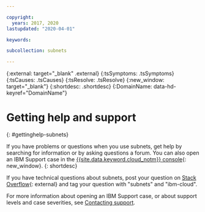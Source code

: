 ```yaml
---

copyright:
  years: 2017, 2020
lastupdated: "2020-04-01"

keywords: 

subcollection: subnets

---
```


{:external: target="_blank" .external}
{:tsSymptoms: .tsSymptoms}
{:tsCauses: .tsCauses}
{:tsResolve: .tsResolve}
{:new_window: target="_blank"}
{:shortdesc: .shortdesc}
{:DomainName: data-hd-keyref="DomainName"}

# Getting help and support
{: #gettinghelp-subnets}

If you have problems or questions when you use subnets, get help by searching for information or by asking questions a forum. You can also open an IBM Support case in the [{{site.data.keyword.cloud_notm}} console](https://{DomainName}/){: new_window}.
{: shortdesc}

If you have technical questions about subnets, post your question on [Stack Overflow](https://stackoverflow.com/search?q=subnets+ibm-cloud){: external} and tag your question with "subnets" and "ibm-cloud".

For more information about opening an IBM Support case, or about support levels and case severities, see [Contacting support](/docs/get-support).
